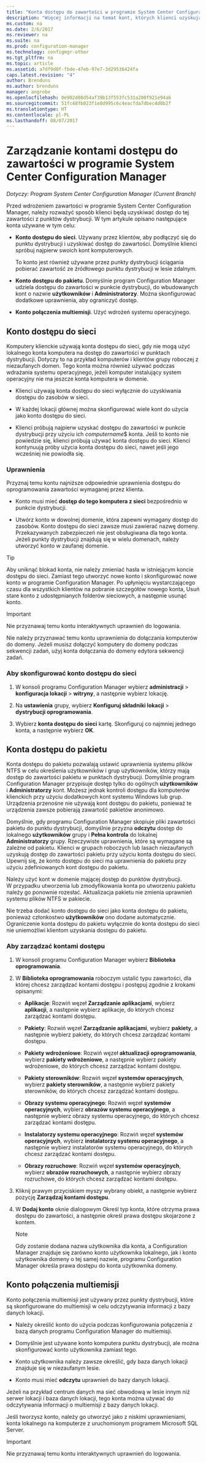 ```yaml
---
title: "Konta dostępu do zawartości w programie System Center Configuration Manager | Dokumentacja firmy Microsoft"
description: "Więcej informacji na temat kont, których klienci uzyskują dostęp do zawartości programu System Center Configuration Manager."
ms.custom: na
ms.date: 2/6/2017
ms.reviewer: na
ms.suite: na
ms.prod: configuration-manager
ms.technology: configmgr-other
ms.tgt_pltfrm: na
ms.topic: article
ms.assetid: a7df9d0f-fbde-47eb-97e7-3d29536424fa
caps.latest.revision: "4"
author: Brenduns
ms.author: brenduns
manager: angrobe
ms.openlocfilehash: 0e982d08d54af39b13f553fc531a200f921e94a6
ms.sourcegitcommit: 51fc48fb023f1e8d995c6c4eacfda7dbec4d0b2f
ms.translationtype: HT
ms.contentlocale: pl-PL
ms.lasthandoff: 08/07/2017
---
```

# <a name="manage-accounts-to-access-content-in-system-center-configuration-manager"></a>Zarządzanie kontami dostępu do zawartości w programie System Center Configuration Manager

*Dotyczy: Program System Center Configuration Manager (Current Branch)*

Przed wdrożeniem zawartości w programie System Center Configuration Manager, należy rozważyć sposób klienci będą uzyskiwać dostęp do tej zawartości z punktów dystrybucji. W tym artykule opisano następujące konta używane w tym celu:

-   **Konto dostępu do sieci**. Używany przez klientów, aby podłączyć się do punktu dystrybucji i uzyskiwać dostęp do zawartości. Domyślnie klienci spróbuj najpierw swoich kont komputerowych.

     To konto jest również używane przez punkty dystrybucji ściągania pobierać zawartość ze źródłowego punktu dystrybucji w lesie zdalnym.  

-   **Konto dostępu do pakietu**. Domyślnie program Configuration Manager udziela dostępu do zawartości w punkcie dystrybucji, do wbudowanych kont o nazwie **użytkowników** i **Administratorzy**. Można skonfigurować dodatkowe uprawnienia, aby ograniczyć dostęp.  

-   **Konto połączenia multiemisji**. Użyć wdrożeń systemu operacyjnego.  

##  <a name="bkmk_NAA"></a>Konto dostępu do sieci  
 Komputery klienckie używają konta dostępu do sieci, gdy nie mogą użyć lokalnego konta komputera na dostęp do zawartości w punktach dystrybucji. Dotyczy to na przykład komputerów i klientów grupy roboczej z niezaufanych domen. Tego konta można również używać podczas wdrażania systemu operacyjnego, jeżeli komputer instalujący system operacyjny nie ma jeszcze konta komputera w domenie.  

-   Klienci używają konta dostępu do sieci wyłącznie do uzyskiwania dostępu do zasobów w sieci.  

-   W każdej lokacji głównej można skonfigurować wiele kont do użycia jako konto dostępu do sieci.  

-   Klienci próbują najpierw uzyskać dostępu do zawartości w punkcie dystrybucji przy użyciu ich *computername*$ konta. Jeśli to konto nie powiedzie się, klienci próbują używać konta dostępu do sieci. Klienci kontynuują próby użycia konta dostępu do sieci, nawet jeśli jego wcześniej nie powiodła się.  

### <a name="permissions"></a>Uprawnienia
Przyznaj temu kontu najniższe odpowiednie uprawnienia dostępu do oprogramowania zawartości wymaganej przez klienta.  

-   Konto musi mieć **dostęp do tego komputera z sieci** bezpośrednio w punkcie dystrybucji.  

-   Utwórz konto w dowolnej domenie, która zapewni wymagany dostęp do zasobów. Konto dostępu do sieci zawsze musi zawierać nazwę domeny. Przekazywanych zabezpieczeń nie jest obsługiwana dla tego konta. Jeżeli punkty dystrybucji znajdują się w wielu domenach, należy utworzyć konto w zaufanej domenie.  

> [!TIP]  
>  Aby uniknąć blokad konta, nie należy zmieniać hasła w istniejącym koncie dostępu do sieci. Zamiast tego utworzyć nowe konto i skonfigurować nowe konto w programie Configuration Manager. Po upłynięciu wystarczającego czasu dla wszystkich klientów na pobranie szczegółów nowego konta, Usuń stare konto z udostępnianych folderów sieciowych, a następnie usunąć konto.  

> [!IMPORTANT]  
>  Nie przyznawaj temu kontu interaktywnych uprawnień do logowania.  
>   
>  Nie należy przyznawać temu kontu uprawnienia do dołączania komputerów do domeny. Jeżeli musisz dołączyć komputery do domeny podczas sekwencji zadań, użyj konta dołączania do domeny edytora sekwencji zadań.  

### <a name="to-configure-the-network-access-account"></a>Aby skonfigurować konto dostępu do sieci  

1.  W konsoli programu Configuration Manager wybierz **administracji** >   **konfiguracja lokacji** >  **witryny**, a następnie wybierz lokację.  

2.  Na **ustawienia** grupy, wybierz **Konfiguruj składniki lokacji** > **dystrybucji oprogramowania**.  

3.  Wybierz **konta dostępu do sieci** kartę. Skonfiguruj co najmniej jednego konta, a następnie wybierz **OK**.  

##  <a name="bkmk_Paa"></a>Konta dostępu do pakietu  
 Konta dostępu do pakietu pozwalają ustawić uprawnienia systemu plików NTFS w celu określenia użytkowników i grup użytkowników, którzy mają dostęp do zawartości pakietu w punktach dystrybucji. Domyślnie program Configuration Manager przypisuje dostęp tylko do ogólnych **użytkowników** i **Administratorzy** kont. Możesz jednak kontroli dostępu dla komputerów klienckich przy użyciu dodatkowych kont systemu Windows lub grup. Urządzenia przenośne nie używają kont dostępu do pakietu, ponieważ te urządzenia zawsze pobierają zawartość pakietów anonimowo.  

 Domyślnie, gdy programu Configuration Manager skopiuje pliki zawartości pakietu do punktu dystrybucji, domyślnie przyzna **odczytu** dostęp do lokalnego **użytkowników** grupy i **Pełna kontrola** do lokalnej **Administratorzy** grupy. Rzeczywiste uprawnienia, które są wymagane są zależne od pakietu. Klienci w grupach roboczych lub lasach niezaufanych uzyskują dostęp do zawartości pakietu przy użyciu konta dostępu do sieci. Upewnij się, że konto dostępu do sieci ma uprawnienia do pakietu przy użyciu zdefiniowanych kont dostępu do pakietu.  

 Należy użyć kont w domenie mającej dostęp do punktów dystrybucji. W przypadku utworzenia lub zmodyfikowania konta po utworzeniu pakietu należy go ponownie rozesłać. Aktualizacja pakietu nie zmienia uprawnień systemu plików NTFS w pakiecie.  

 Nie trzeba dodać konto dostępu do sieci jako konta dostępu do pakietu, ponieważ członkostwo **użytkowników** ono dodane automatycznie. Ograniczenie konta dostępu do pakietu wyłącznie do konta dostępu do sieci nie uniemożliwi klientom uzyskania dostępu do pakietu.  

### <a name="to-manage-access-accounts"></a>Aby zarządzać kontami dostępu  

1.  W konsoli programu Configuration Manager wybierz **Biblioteka oprogramowania**.  

2.  W **Biblioteka oprogramowania** roboczym ustalić typu zawartości, dla której chcesz zarządzać kontami dostępu i postępuj zgodnie z krokami opisanymi:  

    -   **Aplikacje**: Rozwiń węzeł **Zarządzanie aplikacjami**, wybierz **aplikacji**, a następnie wybierz aplikacje, do których chcesz zarządzać kontami dostępu.  

    -   **Pakiety**: Rozwiń węzeł **Zarządzanie aplikacjami**, wybierz **pakiety**, a następnie wybierz pakiety, do których chcesz zarządzać kontami dostępu.  

    -   **Pakiety wdrożeniowe**: Rozwiń węzeł **aktualizacji oprogramowania**, wybierz **pakiety wdrożeniowe**, a następnie wybierz pakiety wdrożeniowe, do których chcesz zarządzać kontami dostępu.  

    -   **Pakiety sterowników**: Rozwiń węzeł **systemów operacyjnych**, wybierz **pakiety sterowników**, a następnie wybierz pakiety sterowników, do których chcesz zarządzać kontami dostępu.  

    -   **Obrazy systemu operacyjnego**: Rozwiń węzeł **systemów operacyjnych**, wybierz **obrazów systemu operacyjnego**, a następnie wybierz obrazy systemu operacyjnego, do których chcesz zarządzać kontami dostępu.  

    -   **Instalatorzy systemu operacyjnego**: Rozwiń węzeł **systemów operacyjnych**, wybierz **instalatorzy systemu operacyjnego**, a następnie wybierz instalatorów systemu operacyjnego, do których chcesz zarządzać kontami dostępu.  

    -   **Obrazy rozruchowe**: Rozwiń węzeł **systemów operacyjnych**, wybierz **obrazów rozruchowych**, a następnie wybierz obrazy rozruchowe, do których chcesz zarządzać kontami dostępu.  

3.  Kliknij prawym przyciskiem myszy wybrany obiekt, a następnie wybierz pozycję **Zarządzaj kontami dostępu**.  

4.  W **Dodaj konto** oknie dialogowym Określ typ konta, które otrzyma prawa dostępu do zawartości, a następnie określ prawa dostępu skojarzone z kontem.  

    > [!NOTE]  
    >  Gdy zostanie dodana nazwa użytkownika dla konta, a Configuration Manager znajduje się zarówno konto użytkownika lokalnego, jak i konto użytkownika domeny o tej samej nazwie, programu Configuration Manager określa prawa dostępu do konta użytkownika domeny.  

##  <a name="bkmk_multi"></a>Konto połączenia multiemisji  
 Konto połączenia multiemisji jest używany przez punkty dystrybucji, które są skonfigurowane do multiemisji w celu odczytywania informacji z bazy danych lokacji.  

-   Należy określić konto do użycia podczas konfigurowania połączenia z bazą danych programu Configuration Manager do multiemisji.  

-   Domyślnie jest używane konto komputera punktu dystrybucji, ale można skonfigurować konto użytkownika zamiast tego.  

-   Konto użytkownika należy zawsze określić, gdy baza danych lokacji znajduje się w niezaufanym lesie.  

-   Konto musi mieć **odczytu** uprawnień do bazy danych lokacji.  

Jeżeli na przykład centrum danych ma sieć obwodową w lesie innym niż serwer lokacji i baza danych lokacji, tego konta można używać do odczytywania informacji o multiemisji z bazy danych lokacji.

Jeśli tworzysz konto, należy go utworzyć jako z niskimi uprawnieniami, konta lokalnego na komputerze z uruchomionym programem Microsoft SQL Server.  

> [!IMPORTANT]  
>  Nie przyznawaj temu kontu interaktywnych uprawnień do logowania.  
